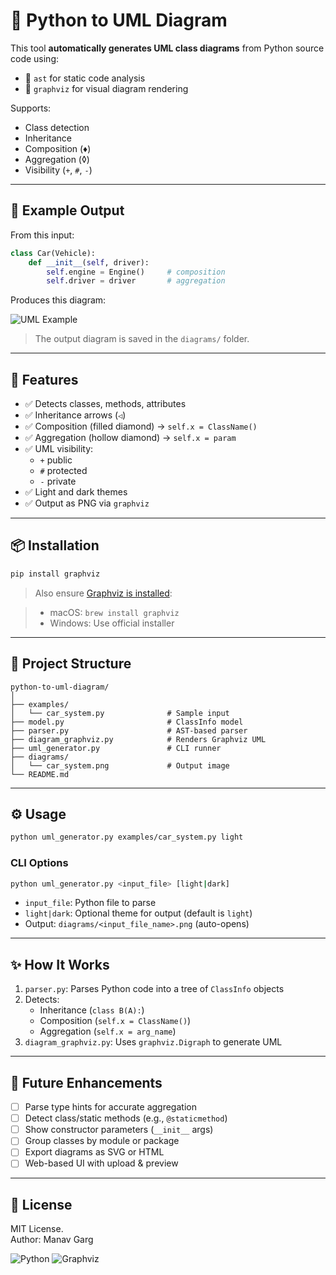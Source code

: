 # 🧩 Python to UML Diagram 

This tool **automatically generates UML class diagrams** from Python source code using:

- 🧠 `ast` for static code analysis
- 🎨 `graphviz` for visual diagram rendering

Supports:
- Class detection
- Inheritance
- Composition (♦)
- Aggregation (◊)
- Visibility (`+`, `#`, `-`)

---

## 📸 Example Output

From this input:

```python
class Car(Vehicle):
    def __init__(self, driver):
        self.engine = Engine()     # composition
        self.driver = driver       # aggregation
```

Produces this diagram:

![UML Example](diagrams/car_system.png)

> The output diagram is saved in the `diagrams/` folder.

---

## 🚀 Features

- ✅ Detects classes, methods, attributes
- ✅ Inheritance arrows (`◁`)
- ✅ Composition (filled diamond) → `self.x = ClassName()`
- ✅ Aggregation (hollow diamond) → `self.x = param`
- ✅ UML visibility:
  - `+` public
  - `#` protected
  - `-` private
- ✅ Light and dark themes
- ✅ Output as PNG via `graphviz`

---

## 📦 Installation

```bash
pip install graphviz
```

> Also ensure [Graphviz is installed](https://graphviz.org/download/):

> - macOS: `brew install graphviz`
> - Windows: Use official installer

---

## 📁 Project Structure

```
python-to-uml-diagram/
│
├── examples/
│   └── car_system.py              # Sample input
├── model.py                       # ClassInfo model
├── parser.py                      # AST-based parser
├── diagram_graphviz.py            # Renders Graphviz UML
├── uml_generator.py               # CLI runner
├── diagrams/
│   └── car_system.png             # Output image
└── README.md
```

---

## ⚙️ Usage

```bash
python uml_generator.py examples/car_system.py light
```

### CLI Options

```bash
python uml_generator.py <input_file> [light|dark]
```

- `input_file`: Python file to parse
- `light|dark`: Optional theme for output (default is `light`)
- Output: `diagrams/<input_file_name>.png` (auto-opens)

---

## ✨ How It Works

1. `parser.py`: Parses Python code into a tree of `ClassInfo` objects
2. Detects:
   - Inheritance (`class B(A):`)
   - Composition (`self.x = ClassName()`)
   - Aggregation (`self.x = arg_name`)
3. `diagram_graphviz.py`: Uses `graphviz.Digraph` to generate UML

---

## 🔧 Future Enhancements

- [ ] Parse type hints for accurate aggregation
- [ ] Detect class/static methods (e.g., `@staticmethod`)
- [ ] Show constructor parameters (`__init__` args)
- [ ] Group classes by module or package
- [ ] Export diagrams as SVG or HTML
- [ ] Web-based UI with upload & preview

---

## 📝 License

MIT License.  
Author: Manav Garg

![Python](https://img.shields.io/badge/python-3.8+-blue)
![Graphviz](https://img.shields.io/badge/graphviz-enabled-brightgreen)
